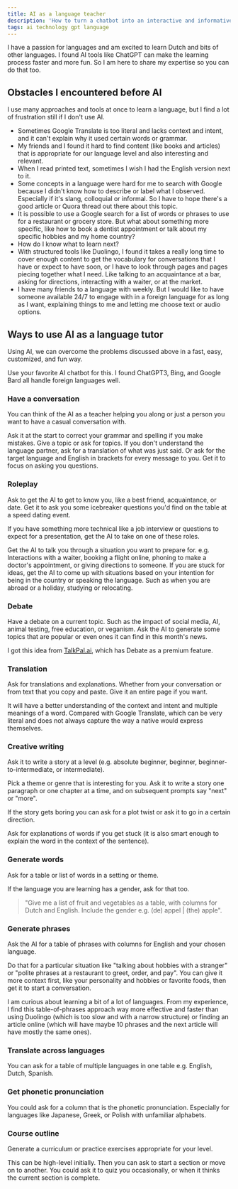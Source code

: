 ```yaml
---
title: AI as a language teacher
description: 'How to turn a chatbot into an interactive and informative language assistant'
tags: ai technology gpt language
---
```


I have a passion for languages and am excited to learn Dutch and bits of other languages. I found AI tools like ChatGPT can make the learning process faster and more fun. So I am here to share my expertise so you can do that too.

## Obstacles I encountered before AI

I use many approaches and tools at once to learn a language, but I find a lot of frustration still if I don't use AI.

- Sometimes Google Translate is too literal and lacks context and intent, and it can't explain why it used certain words or grammar.
- My friends and I found it hard to find content (like books and articles) that is appropriate for our language level and also interesting and relevant.
- When I read printed text, sometimes I wish I had the English version next to it.
- Some concepts in a language were hard for me to search with Google because I didn't know how to describe or label what I observed. Especially if it's slang, colloquial or informal. So I have to hope there's a good article or Quora thread out there about this topic.
- It is possible to use a Google search for a list of words or phrases to use for a restaurant or grocery store. But what about something more specific, like how to book a dentist appointment or talk about my specific hobbies and my home country?
- How do I know what to learn next?
- With structured tools like Duolingo, I found it takes a really long time to cover enough content to get the vocabulary for conversations that I have or expect to have soon, or I have to look through pages and pages piecing together what I need. Like talking to an acquaintance at a bar, asking for directions, interacting with a waiter, or at the market.
- I have many friends to a language with weekly. But I would like to have someone available 24/7 to engage with in a foreign language for as long as I want, explaining things to me and letting me choose text or audio options.


## Ways to use AI as a language tutor

Using AI, we can overcome the problems discussed above in a fast, easy, customized, and fun way.

Use your favorite AI chatbot for this. I found ChatGPT3, Bing, and Google Bard all handle foreign languages well.

### Have a conversation

You can think of the AI as a teacher helping you along or just a person you want to have a casual conversation with.

Ask it at the start to correct your grammar and spelling if you make mistakes. Give a topic or ask for topics. If you don't understand the language partner, ask for a translation of what was just said. Or ask for the target language and English in brackets for every message to you. Get it to focus on asking you questions.

### Roleplay

Ask to get the AI to get to know you, like a best friend, acquaintance, or date. Get it to ask you some icebreaker questions you'd find on the table at a speed dating event.

If you have something more technical like a job interview or questions to expect for a presentation, get the AI to take on one of these roles.

Get the AI to talk you through a situation you want to prepare for. e.g. Interactions with a waiter, booking a flight online, phoning to make a doctor's appointment, or giving directions to someone. If you are stuck for ideas, get the AI to come up with situations based on your intention for being in the country or speaking the language. Such as when you are abroad or a holiday, studying or relocating.

### Debate

Have a debate on a current topic. Such as the impact of social media, AI, animal testing, free education, or veganism. Ask the AI to generate some topics that are popular or even ones it can find in this month's news.

I got this idea from [TalkPal.ai](https://talkpal.ai), which has Debate as a premium feature.

### Translation

Ask for translations and explanations. Whether from your conversation or from text that you copy and paste. Give it an entire page if you want.

It will have a better understanding of the context and intent and multiple meanings of a word. Compared with Google Translate, which can be very literal and does not always capture the way a native would express themselves.

### Creative writing

Ask it to write a story at a level (e.g. absolute beginner, beginner, beginner-to-intermediate, or intermediate).

Pick a theme or genre that is interesting for you.  Ask it to write a story one paragraph or one chapter at a time, and on subsequent prompts say "next" or "more".

If the story gets boring you can ask for a plot twist or ask it to go in a certain direction.

Ask for explanations of words if you get stuck (it is also smart enough to explain the word in the context of the sentence).

### Generate words

Ask for a table or list of words in a setting or theme.

If the language you are learning has a gender, ask for that too.

> "Give me a list of fruit and vegetables as a table, with columns for Dutch and English. Include the gender e.g. (de) appel | (the) apple".

### Generate phrases

Ask the AI for a table of phrases with columns for English and your chosen language.

Do that for a particular situation like "talking about hobbies with a stranger" or "polite phrases at a restaurant to greet, order, and pay". You can give it more context first, like your personality and hobbies or favorite foods, then get it to start a conversation.

I am curious about learning a bit of a lot of languages. From my experience, I find this table-of-phrases approach way more effective and faster than using Duolingo (which is too slow and with a narrow structure) or finding an article online (which will have maybe 10 phrases and the next article will have mostly the same ones).

### Translate across languages

You can ask for a table of multiple languages in one table e.g. English, Dutch, Spanish.

### Get phonetic pronunciation

You could ask for a column that is the phonetic pronunciation. Especially for languages like Japanese, Greek, or Polish with unfamiliar alphabets.

### Course outline

Generate a curriculum or practice exercises appropriate for your level.

This can be high-level initially. Then you can ask to start a section or move on to another. You could ask it to quiz you occasionally, or when it thinks the current section is complete.
